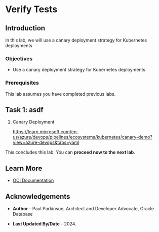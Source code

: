 # Verify Tests

## Introduction

In this lab, we will use a canary deployment strategy for Kubernetes deployments

### Objectives

* Use a canary deployment strategy for Kubernetes deployments

### Prerequisites

This lab assumes you have completed previous labs.

## Task 1: asdf

1. Canary Deployment

   https://learn.microsoft.com/en-us/azure/devops/pipelines/ecosystems/kubernetes/canary-demo?view=azure-devops&tabs=yaml

This concludes this lab. You can **proceed now to the next lab**.

## Learn More

* [OCI Documentation](https://docs.oracle.com/en-us/iaas/Content/home.htm)

## Acknowledgements

* **Author** - Paul Parkinson, Architect and Developer Advocate, Oracle Database

* **Last Updated By/Date** - 2024.